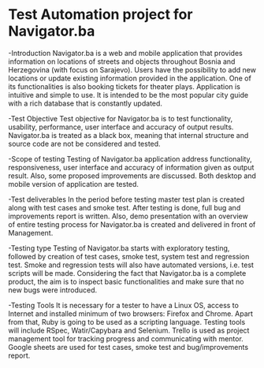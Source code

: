 # Test Automation project for Navigator.ba

-Introduction
Navigator.ba is a web and mobile application that provides information on locations of streets and objects throughout Bosnia and Herzegovina (with focus on Sarajevo). Users have the possibility to add new locations or update existing information provided in the application. One of its functionalities is also booking tickets for theater plays.
Application is intuitive and simple to use. It is intended to be the most popular city guide with a rich database that is constantly updated.

-Test Objective
Test objective for Navigator.ba is to test functionality, usability, performance, user interface and accuracy of output results.
Navigator.ba is treated as a black box, meaning that internal structure and source code are not be considered and tested.

-Scope of testing
Testing of Navigator.ba application address functionality, responsiveness, user interface and accuracy of information given as output result. Also, some proposed improvements are discussed. Both desktop and mobile version of application are tested. 

-Test deliverables
In the period before testing master test plan is created along with test cases and smoke test.
After testing is done, full bug and improvements report is written. Also, demo presentation with an overview of entire testing process for Navigator.ba is created and delivered in front of Management.

-Testing type
Testing of Navigator.ba starts with exploratory testing, followed by creation of test cases, smoke test, system test and regression test. Smoke and regression tests will also have automated versions, i.e. test scripts will be made. Considering the fact that Navigator.ba is a complete product, the aim is to inspect basic functionalities and make sure that no new bugs were introduced.

-Testing Tools
It is necessary for a tester to have a Linux OS, access to Internet and installed minimum of two browsers: Firefox and Chrome. Apart from that, Ruby is going to be used as a scripting language. Testing tools will include RSpec, Watir/Capybara and Selenium. 
Trello is used as project management tool for tracking progress and communicating with mentor. 
Google sheets are used for test cases, smoke test and bug/improvements report. 

